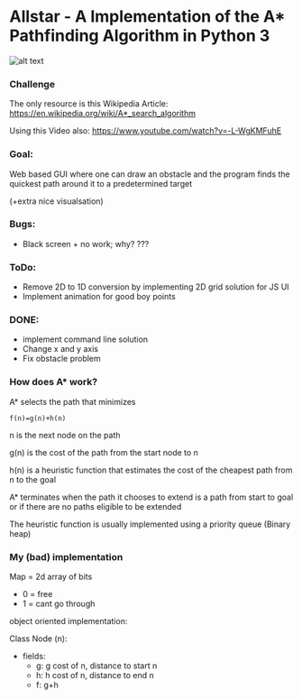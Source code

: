 # Allstar - A Implementation of the A* Pathfinding Algorithm in Python 3

![alt text](demo.png)


### Challenge

The only resource is this Wikipedia Article: https://en.wikipedia.org/wiki/A*_search_algorithm

Using this Video also: https://www.youtube.com/watch?v=-L-WgKMFuhE


### Goal: 

Web based GUI where one can draw an obstacle and the program finds the quickest path around it to a predetermined target

(+extra nice visualsation)

### Bugs:

* Black screen + no work; why? ???

### ToDo:

* Remove 2D to 1D conversion by implementing 2D grid solution for JS UI
* Implement animation for good boy points

### DONE:

* implement command line solution 
* Change x and y axis 
* Fix obstacle problem

### How does A* work?

A* selects the path that minimizes

    f(n)=g(n)+h(n)

n is the next node on the path

g(n) is the cost of the path from the start node to n

h(n) is a heuristic function that estimates the cost of the cheapest path from n to the goal 

A* terminates when the path it chooses to extend is a path from start to goal or if there are no paths eligible to be extended

The heuristic function is usually implemented using a priority queue (Binary heap)

### My (bad) implementation 

Map = 2d array of bits
* 0 = free
* 1 = cant go through

object oriented implementation:

Class Node (n): 
* fields: 
    * g: g cost of n, distance to start n
    * h: h cost of n, distance to end n
    * f: g+h
